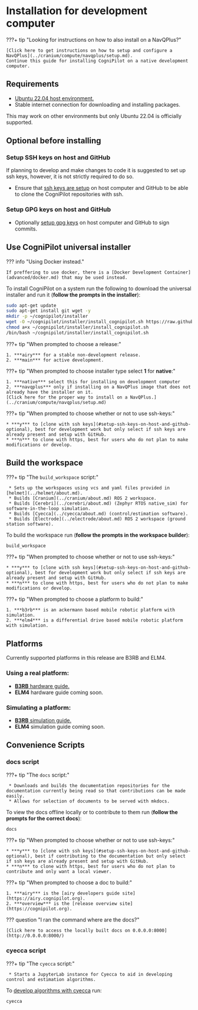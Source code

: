 # Installation for development computer

???+ tip "Looking for instructions on how to also install on a NavQPlus?"
    
    [Click here to get instructions on how to setup and configure a NavQPlus](../cranium/compute/navqplus/setup.md).
    Continue this guide for installing CogniPilot on a native development computer.

## Requirements

* [Ubuntu 22.04 host environment.](https://ubuntu.com/download/desktop)
* Stable internet connection for downloading and installing packages.

This may work on other environments but only Ubuntu 22.04 is officially supported.

## Optional before installing
### Setup SSH keys on host and GitHub

If planning to develop and make changes to code it is suggested to set up ssh keys, however, it is not strictly required to do so.

* Ensure that [ssh keys are setup](https://docs.github.com/en/authentication/connecting-to-github-with-ssh) on host computer and GitHub to be able to clone the CogniPilot repositories with ssh.

### Setup GPG keys on host and GitHub

* Optionally [setup gpg keys](https://docs.github.com/articles/generating-a-gpg-key/) on host computer and GitHub to sign commits.

## Use CogniPilot universal installer
??? info "Using Docker instead."

    If preffering to use docker, there is a [Docker Development Container](advanced/docker.md) that may be used instead.

To install CogniPilot on a system run the following to download the universal installer and run it (**follow the prompts in the installer**):

```bash
sudo apt-get update
sudo apt-get install git wget -y
mkdir -p ~/cognipilot/installer
wget -O ~/cognipilot/installer/install_cognipilot.sh https://raw.githubusercontent.com/CogniPilot/helmet/main/install/install_cognipilot.sh
chmod a+x ~/cognipilot/installer/install_cognipilot.sh
/bin/bash ~/cognipilot/installer/install_cognipilot.sh
```

???+ tip "When prompted to choose a release:"

    1. ***airy*** for a stable non-development release.
    2. ***main*** for active development.

???+ tip "When prompted to choose installer type select **1** for **native**:"

    1. ***native*** select this for installing on development computer
    2. ***navqplus*** only if installing on a NavQPlus image that does not already have the installer on it.
    [Click here for the proper way to install on a NavQPlus.](../cranium/compute/navqplus/setup.md)

???+ tip "When prompted to choose whether or not to use ssh-keys:"

    * ***y*** to [clone with ssh keys](#setup-ssh-keys-on-host-and-github-optional), best for development work but only select if ssh keys are already present and setup with GitHub.
    * ***n*** to clone with https, best for users who do not plan to make modifications or develop.


## Build the workspace

???+ tip "The `build_workspace` script:"

     * Sets up the workspaces using vcs and yaml files provided in [helmet](../helmet/about.md).
     * Builds [Cranium](../cranium/about.md) ROS 2 workspace.
     * Builds [Cerebri](../cerebri/about.md) (Zephyr RTOS native_sim) for software-in-the-loop simulation.
     * Builds [Cyecca](../cyecca/about.md) (control/estimation software).
     * Builds [Electrode](../electrode/about.md) ROS 2 workspace (ground station software).

To build the workspace run (**follow the prompts in the workspace builder**):

```bash
build_workspace
```

???+ tip "When prompted to choose whether or not to use ssh-keys:"

    * ***y*** to [clone with ssh keys](#setup-ssh-keys-on-host-and-github-optional), best for development work but only select if ssh keys are already present and setup with GitHub.
    * ***n*** to clone with https, best for users who do not plan to make modifications or develop.

???+ tip "When prompted to choose a platform to build:"
    
    1. ***b3rb*** is an ackermann based mobile robotic platform with simulation.
    2. ***elm4*** is a differential drive based mobile robotic platform with simulation.


## Platforms

Currently supported platforms in this release are B3RB and ELM4.

### Using a real platform:

* [**B3RB** hardware guide.](../reference_systems/b3rb/hardware.md)
* **ELM4** hardware guide coming soon.

### Simulating a platform:

* [**B3RB** simulation guide.](../reference_systems/b3rb/simulation.md)
* **ELM4** simulation guide coming soon.

## Convenience Scripts
### docs script

???+ tip "The `docs` script:"

     * Downloads and builds the documentation repositories for the documentation currently being read so that contributions can be made easily.
     * Allows for selection of documents to be served with mkdocs.

To view the docs offline locally or to contribute to them run (**follow the prompts for the correct docs**):

```bash
docs
```

???+ tip "When prompted to choose whether or not to use ssh-keys:"

    * ***y*** to [clone with ssh keys](#setup-ssh-keys-on-host-and-github-optional), best if contributing to the documentation but only select if ssh keys are already present and setup with GitHub.
    * ***n*** to clone with https, best for users who do not plan to contribute and only want a local viewer.

???+ tip "When prompted to choose a doc to build:"
    
    1. ***airy*** is the [airy developers guide site](https://airy.cognipilot.org).
    2. ***overview*** is the [release overview site](https://cognipilot.org).

??? question "I ran the command where are the docs?"

    [Click here to access the locally built docs on 0.0.0.0:8000](http://0.0.0.0:8000/)


### cyecca script

???+ tip "The `cyecca` script:"

     * Starts a JupyterLab instance for Cyecca to aid in developing control and estimation algorithms.

To [develop algorithms with cyecca](../cyecca/about.md) run:

```bash
cyecca
```

